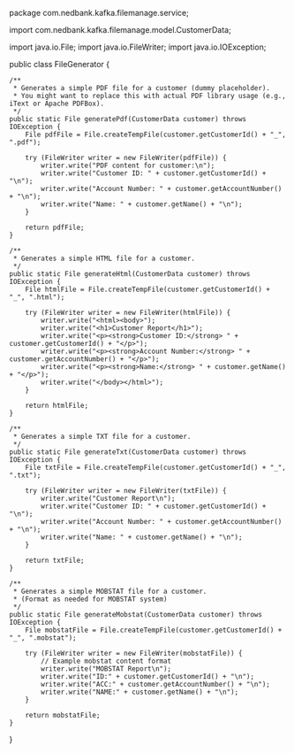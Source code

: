package com.nedbank.kafka.filemanage.service;

import com.nedbank.kafka.filemanage.model.CustomerData;

import java.io.File;
import java.io.FileWriter;
import java.io.IOException;

public class FileGenerator {

    /**
     * Generates a simple PDF file for a customer (dummy placeholder).
     * You might want to replace this with actual PDF library usage (e.g., iText or Apache PDFBox).
     */
    public static File generatePdf(CustomerData customer) throws IOException {
        File pdfFile = File.createTempFile(customer.getCustomerId() + "_", ".pdf");

        try (FileWriter writer = new FileWriter(pdfFile)) {
            writer.write("PDF content for customer:\n");
            writer.write("Customer ID: " + customer.getCustomerId() + "\n");
            writer.write("Account Number: " + customer.getAccountNumber() + "\n");
            writer.write("Name: " + customer.getName() + "\n");
        }

        return pdfFile;
    }

    /**
     * Generates a simple HTML file for a customer.
     */
    public static File generateHtml(CustomerData customer) throws IOException {
        File htmlFile = File.createTempFile(customer.getCustomerId() + "_", ".html");

        try (FileWriter writer = new FileWriter(htmlFile)) {
            writer.write("<html><body>");
            writer.write("<h1>Customer Report</h1>");
            writer.write("<p><strong>Customer ID:</strong> " + customer.getCustomerId() + "</p>");
            writer.write("<p><strong>Account Number:</strong> " + customer.getAccountNumber() + "</p>");
            writer.write("<p><strong>Name:</strong> " + customer.getName() + "</p>");
            writer.write("</body></html>");
        }

        return htmlFile;
    }

    /**
     * Generates a simple TXT file for a customer.
     */
    public static File generateTxt(CustomerData customer) throws IOException {
        File txtFile = File.createTempFile(customer.getCustomerId() + "_", ".txt");

        try (FileWriter writer = new FileWriter(txtFile)) {
            writer.write("Customer Report\n");
            writer.write("Customer ID: " + customer.getCustomerId() + "\n");
            writer.write("Account Number: " + customer.getAccountNumber() + "\n");
            writer.write("Name: " + customer.getName() + "\n");
        }

        return txtFile;
    }

    /**
     * Generates a simple MOBSTAT file for a customer.
     * (Format as needed for MOBSTAT system)
     */
    public static File generateMobstat(CustomerData customer) throws IOException {
        File mobstatFile = File.createTempFile(customer.getCustomerId() + "_", ".mobstat");

        try (FileWriter writer = new FileWriter(mobstatFile)) {
            // Example mobstat content format
            writer.write("MOBSTAT Report\n");
            writer.write("ID:" + customer.getCustomerId() + "\n");
            writer.write("ACC:" + customer.getAccountNumber() + "\n");
            writer.write("NAME:" + customer.getName() + "\n");
        }

        return mobstatFile;
    }
}
